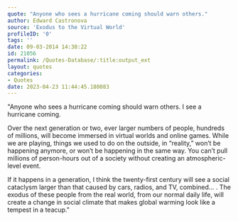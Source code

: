 ```yaml
---
quote: "Anyone who sees a hurricane coming should warn others."
author: Edward Castronova
source: 'Exodus to the Virtual World'
profileID: '0'
tags: ''
date: 09-03-2014 14:38:22
id: 21056
permalink: /Quotes-Database/:title:output_ext
layout: quotes
categories:
- Quotes
date: 2023-04-23 11:44:45.180083
---
```

"Anyone who sees a hurricane coming should warn others. I see a hurricane coming.

Over the next generation or two, ever larger numbers of people, hundreds of millions, will become immersed in virtual worlds and online games. While we are playing, things we used to do on the outside, in “reality,” won’t be happening anymore,  or won’t be happening in the same way. You can’t pull millions of person-hours out of a society without creating an atmospheric-level event.

If it happens in a generation, I think the twenty-first century will see a social cataclysm larger than that caused by cars, radios, and TV, combined… . The exodus of these people from the real world, from our normal daily life, will create a change in social climate that makes global warming look like a tempest in a teacup."